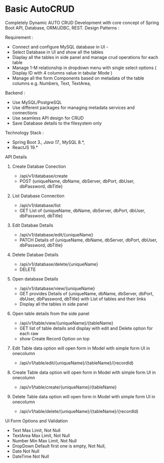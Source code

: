 # Basic AutoCRUD
Completely Dynamic AUTO CRUD Development with core concept of Spring Boot API, Database, ORM/JDBC, REST.
Design Patterns : 

Requirement : 
- Connect and configure MySQL database in UI - 
- Select Database in UI and show all the tables
- Diaplay all the tables in side panel and manage crud operations for each table
- Manage 1-M relationship in dropdown menu with single select options ( Display ID with 4 columns value in tabular Mode )
- Manage all the form Components based on metadata of the table columns e.g. Numbers, Text, TextArea, 

Backend : 
- Use MySQL/PostgreSQL
- Use different packages for managing metadata services and connections
- Use seamless API design for CRUD
- Save Database details to the filesystem only

Technology Stack : 
- Spring Boot 3.*, Java 17.*, MySQL 8.*,
- ReactJS 19.*


API Details 
1. Create Databae Conection
   - /api/v1/database/create
   - POST {uniqueName, dbName, dbServer, dbPort, dbUser, dbPassword, dbTitle}
2. List Database Connection
   - /api/v1/database/list
   - GET List of {uniqueName, dbName, dbServer, dbPort, dbUser, dbPassword, dbTitle}
3. Edit Databae Details
   - /api/v1/database/edit/{uniqueName}
   - PATCH Details of {uniqueName, dbName, dbServer, dbPort, dbUser, dbPassword, dbTitle}
4. Delete Databae Details
   - /api/v1/database/delete/{uniqueName}
   - DELETE
  
5. Open database Details
   - /api/v1/database/view/{uniqueName}
   - GET  provides Details of {uniqueName, dbName, dbServer, dbPort, dbUser, dbPassword, dbTitle} with List of tables and their links
   - Display all the tables in side panel 
  
6. Open table details from the side panel
   - /api/v1/table/view/{uniqueName}/{tableName}
   - GET list of table details and display with edit and Delete option for each raw
   - show Create Record Option on top
  
7. Edit Table data option will open form in Model with simple form UI in onecolumn
   - /api/v1/table/edit/{uniqueName}/{tableName}/{recordId)
  
8. Create Table data option will open form in Model with simple form UI in onecolumn
   - /api/v1/table/create/{uniqueName}/{tableName}
  
9. Delete Table data option will open form in Model with simple form UI in onecolumn
   - /api/v1/table/delete/{uniqueName}/{tableName}/{recordId)
  



UI Form Options and Validation
- Text      Max Limit, Not Null
- TextArea  Max Limit, Not Null
- Number    Min Max Limit, Not Null
- DropDown  Default first one is empty, Not Null, 
- Date      Not Null
- DateTime  Not Null


